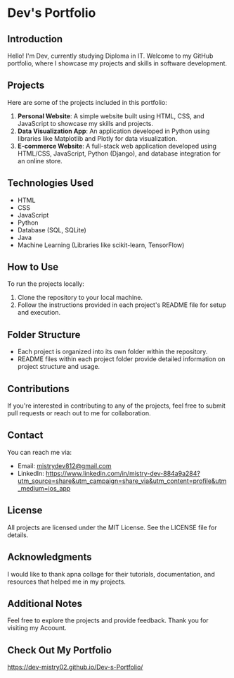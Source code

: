 # Dev's Portfolio

## Introduction
Hello! I'm Dev, currently studying Diploma in IT. Welcome to my GitHub portfolio, where I showcase my projects and skills in software development.

## Projects
Here are some of the projects included in this portfolio:

1. **Personal Website**: A simple website built using HTML, CSS, and JavaScript to showcase my skills and projects.
2. **Data Visualization App**: An application developed in Python using libraries like Matplotlib and Plotly for data visualization.
3. **E-commerce Website**: A full-stack web application developed using HTML/CSS, JavaScript, Python (Django), and database integration for an online store.

## Technologies Used
- HTML
- CSS
- JavaScript
- Python
- Database (SQL, SQLite)
- Java
- Machine Learning (Libraries like scikit-learn, TensorFlow)

## How to Use
To run the projects locally:
1. Clone the repository to your local machine.
2. Follow the instructions provided in each project's README file for setup and execution.

## Folder Structure
- Each project is organized into its own folder within the repository.
- README files within each project folder provide detailed information on project structure and usage.

## Contributions
If you're interested in contributing to any of the projects, feel free to submit pull requests or reach out to me for collaboration.

## Contact
You can reach me via:
- Email: mistrydev812@gmail.com
- LinkedIn: https://www.linkedin.com/in/mistry-dev-884a9a284?utm_source=share&utm_campaign=share_via&utm_content=profile&utm_medium=ios_app

## License
All projects are licensed under the MIT License. See the LICENSE file for details.

## Acknowledgments
I would like to thank apna collage for their tutorials, documentation, and resources that helped me in my projects.

## Additional Notes
Feel free to explore the projects and provide feedback. Thank you for visiting my Acoount.

## Check Out My Portfolio
https://dev-mistry02.github.io/Dev-s-Portfolio/